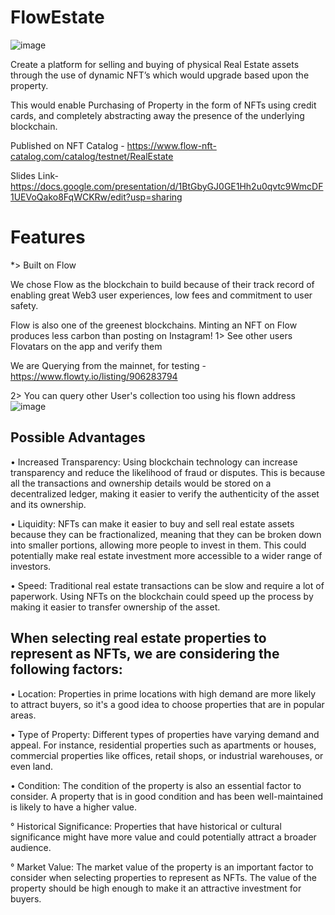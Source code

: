 # FlowEstate

![image](https://user-images.githubusercontent.com/95926324/221268137-b0d2e17e-610c-4ee6-8a9e-eebb498bd781.png)


Create a platform for selling and buying of physical Real Estate assets through the use of dynamic NFT’s which would upgrade based upon the property.

 This would enable Purchasing of Property in the form of NFTs using credit cards, and completely abstracting away the presence of the underlying blockchain.
 
 Published on NFT Catalog - https://www.flow-nft-catalog.com/catalog/testnet/RealEstate
 
 Slides Link- https://docs.google.com/presentation/d/1BtGbyGJ0GE1Hh2u0qvtc9WmcDF1UEVoQako8FqWCKRw/edit?usp=sharing
 
# Features

*> Built on Flow

We chose Flow as the  blockchain to build because of their track record of enabling great Web3 user experiences, low fees and commitment to user safety. 



Flow is also one of the greenest blockchains. Minting an NFT on Flow produces less carbon than posting on Instagram!
1> See other users Flovatars on the app and verify them 

We are Querying from the mainnet, for testing - https://www.flowty.io/listing/906283794 

2> You can query other User's collection too using his flown address 
![image](https://user-images.githubusercontent.com/95926324/221442058-60e360a4-5719-401e-aec5-a3cadf86c57f.png)


## Possible Advantages 
 
• Increased Transparency: Using blockchain technology can increase transparency and reduce the likelihood of fraud or disputes. This is because all the transactions and ownership details would be stored on a decentralized ledger, making it easier to verify the authenticity of the asset and its ownership.

• Liquidity: NFTs can make it easier to buy and sell real estate assets because they can be fractionalized, meaning that they can be broken down into smaller portions, allowing more people to invest in them. This could potentially make real estate investment more accessible to a wider range of investors.

• Speed: Traditional real estate transactions can be slow and require a lot of paperwork. Using NFTs on the blockchain could speed up the process by making it easier to transfer ownership of the asset.

## When selecting real estate properties to represent as NFTs, we are considering the following factors:

• Location: Properties in prime locations with high demand are more likely to attract buyers, so it's a good idea to choose properties that are in popular areas.

• Type of Property: Different types of properties have varying demand and appeal. For instance, residential properties such as apartments or houses, commercial properties like offices, retail shops, or industrial warehouses, or even land.

• Condition: The condition of the property is also an essential factor to consider. A property that is in good condition and has been well-maintained is likely to have a higher value.

° Historical Significance: Properties that have historical or cultural significance might have more value and could potentially attract a broader audience.

° Market Value: The market value of the property is an important factor to consider when selecting properties to represent as NFTs. The value of the property should be high enough to make it an attractive investment for buyers.
